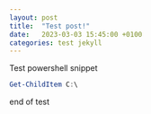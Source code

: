 ```yaml
---
layout: post
title:  "Test post!"
date:   2023-03-03 15:45:00 +0100
categories: test jekyll
---
```


Test powershell snippet

```PowerShell
Get-ChildItem C:\
```

end of test